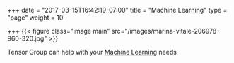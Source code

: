 +++
date = "2017-03-15T16:42:19-07:00"
title = "Machine Learning"
type = "page"
weight = 10

+++
{{< figure class="image main" src="/images/marina-vitale-206978-960-320.jpg" >}}

Tensor Group can help with your [Machine Learning](https://en.wikipedia.org/wiki/Machine_learning "Wikipedia") needs